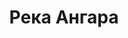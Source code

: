 ---
title: 'Река Ангара'
location: 'Красноярский край'
categories: [as-the-first-settlers]
tags: [all, 2016]
---